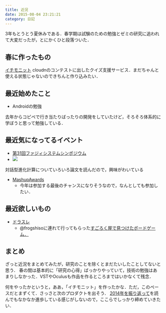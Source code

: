 ```yaml
---
title: 近況
date: 2015-08-04 23:21:21
category: 日記
---
```


3年もとうとう夏休みである．春学期は試験のための勉強とゼミの研究に追われて大変だったが，とにかくひと段落ついた．

## 春に作ったもの

<a href="http://mloa.net/ichimonitto/">イチモニット</a>
cloudnのコンテストに出したクイズ支援サービス．まだちゃんと使える状態じゃないのできちんと作り込みたい．

## 最近始めたこと

- Androidの勉強

去年からコピペで行き当たりばったりの開発をしていたけど，そろそろ体系的に学ぼうと思って勉強している．

## 最近気になってるイベント

- <a href="http://fss2015.j-soft.org/">第31回ファジィシステムシンポジウム</a>
- <a href="http://fss2015.j-soft.org/"><img src="http://fss2015.j-soft.org/src/body_top2.jpg"></a>

対話型進化計算についていろいろ論文を読んだので，興味がわいている

- <a href="http://mashupaward.jp/">MashupAwards</a>
    - 今年は参加する最後のチャンスになりそうなので，なんとしても参加したい．

## 最近欲しいもの

- <a href="http://shop.giant-hobby.com/shopdetail/000000001802/">ドラスレ</a>
    - @frogshisoに連れて行ってもらった<a href="https://sugorokuya.jp/">すごろく屋で見つけたボードゲーム．</a>

## まとめ

ざっと近況をまとめてみたが，研究のことを除くとまだたいしたことしてないと思う．
春の間は基本的に「研究の心得」ばっかりやっていて，技術の勉強はあまりしなかった．VSTやOculusも作品を作るところまではいかなくて残念．

何をやったかというと，ああ，「イチモニット」を作ったかな．ただ，このペースだとまずくて．さっさと次のプロダクトを出そう．
<a href="http://salmon2073.net/2014%E5%B9%B4%E3%82%92%E6%8C%AF%E3%82%8A%E8%BF%94%E3%81%A3%E3%81%A6/">2014年を振り返って</a>を読んでもなかなか進歩している感じがしないので，ここらでしっかり締めていきたい．
